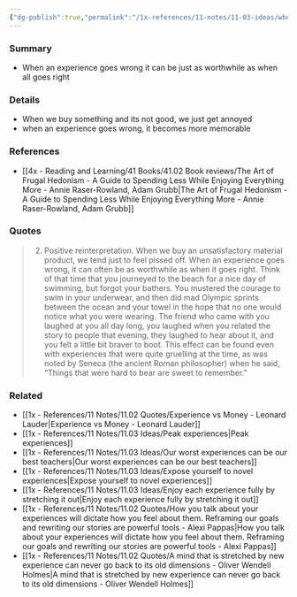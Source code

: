 ```yaml
---
{"dg-publish":true,"permalink":"/1x-references/11-notes/11-03-ideas/when-an-experience-goes-wrong-it-can-be-just-as-worthwhile-as-when-all-goes-right/","title":"When an experience goes wrong it can be just as worthwhile as when all goes right","created":"2025-09-06T08:26:03.870+03:00","updated":"2025-09-08T09:03:58.316+03:00"}
---
```



### Summary
- When an experience goes wrong it can be just as worthwhile as when all goes right

### Details
- When we buy something and its not good, we just get annoyed
- when an experience goes wrong, it becomes more memorable

### References
- [[4x - Reading and Learning/41 Books/41.02 Book reviews/The Art of Frugal Hedonism - A Guide to Spending Less While Enjoying Everything More - Annie Raser-Rowland, Adam Grubb\|The Art of Frugal Hedonism - A Guide to Spending Less While Enjoying Everything More - Annie Raser-Rowland, Adam Grubb]]

### Quotes
> 2. Positive reinterpretation. When we buy an unsatisfactory material product, we tend just to feel pissed off. When an experience goes wrong, it can often be as worthwhile as when it goes right. Think of that time that you journeyed to the beach for a nice day of swimming, but forgot your bathers. You mustered the courage to swim in your underwear, and then did mad Olympic sprints between the ocean and your towel in the hope that no one would notice what you were wearing. The friend who came with you laughed at you all day long, you laughed when you related the story to people that evening, they laughed to hear about it, and you felt a little bit braver to boot. This effect can be found even with experiences that were quite gruelling at the time, as was noted by Seneca (the ancient Roman philosopher) when he said, “Things that were hard to bear are sweet to remember.”


### Related
- [[1x - References/11 Notes/11.02 Quotes/Experience vs Money - Leonard Lauder\|Experience vs Money - Leonard Lauder]]
- [[1x - References/11 Notes/11.03 Ideas/Peak experiences\|Peak experiences]]
- [[1x - References/11 Notes/11.03 Ideas/Our worst experiences can be our best teachers\|Our worst experiences can be our best teachers]]
- [[1x - References/11 Notes/11.03 Ideas/Expose yourself to novel experiences\|Expose yourself to novel experiences]]
- [[1x - References/11 Notes/11.03 Ideas/Enjoy each experience fully by stretching it out\|Enjoy each experience fully by stretching it out]]
- [[1x - References/11 Notes/11.02 Quotes/How you talk about your experiences will dictate how you feel about them. Reframing our goals and rewriting our stories are powerful tools - Alexi Pappas\|How you talk about your experiences will dictate how you feel about them. Reframing our goals and rewriting our stories are powerful tools - Alexi Pappas]]
- [[1x - References/11 Notes/11.02 Quotes/A mind that is stretched by new experience can never go back to its old dimensions - Oliver Wendell Holmes\|A mind that is stretched by new experience can never go back to its old dimensions - Oliver Wendell Holmes]]